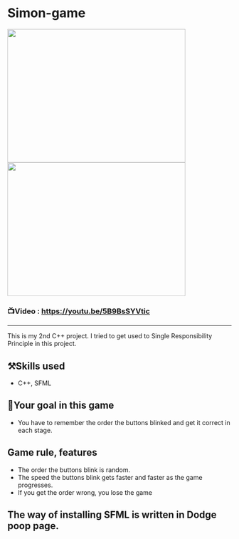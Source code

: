 # Simon-game

<img src="https://user-images.githubusercontent.com/67142421/148685520-cf23172d-391c-432a-8177-c321fadd1316.png" width="400" height="300">
<img src="https://user-images.githubusercontent.com/67142421/148685526-47106084-adbd-4bfd-a15f-26246d82b6c7.png" width="400" height="300">

### 📺Video : https://youtu.be/5B9BsSYVtic
---
This is my 2nd C++ project. I tried to get used to Single Responsibility Principle in this project.

## ⚒️Skills used
* C++, SFML

## 🥅Your goal in this game
* You have to remember the order the buttons blinked and get it correct in each stage.

## Game rule, features
* The order the buttons blink is random.
* The speed the buttons blink gets faster and faster as the game progresses.
* If you get the order wrong, you lose the game

## The way of installing SFML is written in Dodge poop page.
